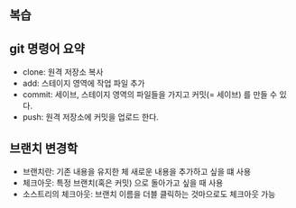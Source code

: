 ## 복습

## git 명령어 요약
- clone: 원격 저장소 복사
- add: 스테이지 영역에 작업 파일 추가
- commit: 세이브, 스테이지 영역의 파일들을 가지고 커밋(= 세이브) 를 만들 수 있다.
- push: 원격 저장소에 커밋을 업로드 한다. 

## 브랜치 변경학

- 브랜치란: 기존 내용을 유지한 체 새로운 내용을 추가하고 싶을 떄 사용
- 체크아웃: 특정 브랜치(혹은 커밋) 으로 돌아가고 싶을 때 사용
- 소스트리의 체크아웃: 브랜치 이름을 더블 클릭하는 것마으로도 체크아웃 가능 